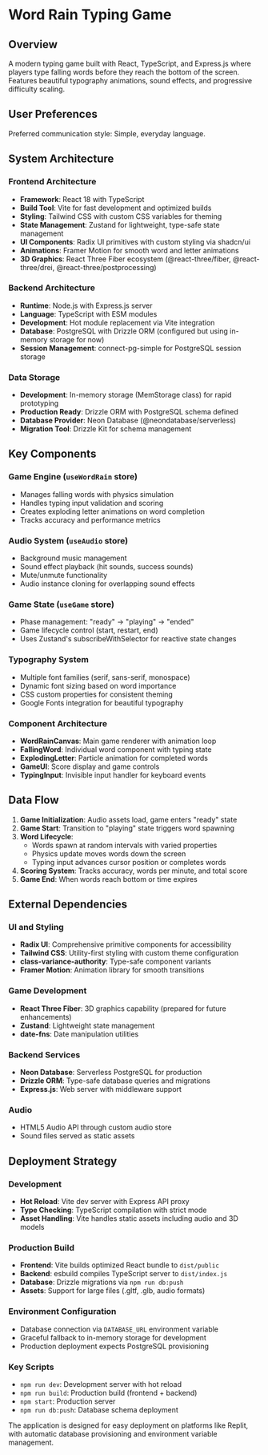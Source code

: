 # Word Rain Typing Game

## Overview

A modern typing game built with React, TypeScript, and Express.js where players type falling words before they reach the bottom of the screen. Features beautiful typography animations, sound effects, and progressive difficulty scaling.

## User Preferences

Preferred communication style: Simple, everyday language.

## System Architecture

### Frontend Architecture
- **Framework**: React 18 with TypeScript
- **Build Tool**: Vite for fast development and optimized builds
- **Styling**: Tailwind CSS with custom CSS variables for theming
- **State Management**: Zustand for lightweight, type-safe state management
- **UI Components**: Radix UI primitives with custom styling via shadcn/ui
- **Animations**: Framer Motion for smooth word and letter animations
- **3D Graphics**: React Three Fiber ecosystem (@react-three/fiber, @react-three/drei, @react-three/postprocessing)

### Backend Architecture
- **Runtime**: Node.js with Express.js server
- **Language**: TypeScript with ESM modules
- **Development**: Hot module replacement via Vite integration
- **Database**: PostgreSQL with Drizzle ORM (configured but using in-memory storage for now)
- **Session Management**: connect-pg-simple for PostgreSQL session storage

### Data Storage
- **Development**: In-memory storage (MemStorage class) for rapid prototyping
- **Production Ready**: Drizzle ORM with PostgreSQL schema defined
- **Database Provider**: Neon Database (@neondatabase/serverless)
- **Migration Tool**: Drizzle Kit for schema management

## Key Components

### Game Engine (`useWordRain` store)
- Manages falling words with physics simulation
- Handles typing input validation and scoring
- Creates exploding letter animations on word completion
- Tracks accuracy and performance metrics

### Audio System (`useAudio` store)
- Background music management
- Sound effect playback (hit sounds, success sounds)
- Mute/unmute functionality
- Audio instance cloning for overlapping sound effects

### Game State (`useGame` store)
- Phase management: "ready" → "playing" → "ended"
- Game lifecycle control (start, restart, end)
- Uses Zustand's subscribeWithSelector for reactive state changes

### Typography System
- Multiple font families (serif, sans-serif, monospace)
- Dynamic font sizing based on word importance
- CSS custom properties for consistent theming
- Google Fonts integration for beautiful typography

### Component Architecture
- **WordRainCanvas**: Main game renderer with animation loop
- **FallingWord**: Individual word component with typing state
- **ExplodingLetter**: Particle animation for completed words
- **GameUI**: Score display and game controls
- **TypingInput**: Invisible input handler for keyboard events

## Data Flow

1. **Game Initialization**: Audio assets load, game enters "ready" state
2. **Game Start**: Transition to "playing" state triggers word spawning
3. **Word Lifecycle**: 
   - Words spawn at random intervals with varied properties
   - Physics update moves words down the screen
   - Typing input advances cursor position or completes words
4. **Scoring System**: Tracks accuracy, words per minute, and total score
5. **Game End**: When words reach bottom or time expires

## External Dependencies

### UI and Styling
- **Radix UI**: Comprehensive primitive components for accessibility
- **Tailwind CSS**: Utility-first styling with custom theme configuration
- **class-variance-authority**: Type-safe component variants
- **Framer Motion**: Animation library for smooth transitions

### Game Development
- **React Three Fiber**: 3D graphics capability (prepared for future enhancements)
- **Zustand**: Lightweight state management
- **date-fns**: Date manipulation utilities

### Backend Services
- **Neon Database**: Serverless PostgreSQL for production
- **Drizzle ORM**: Type-safe database queries and migrations
- **Express.js**: Web server with middleware support

### Audio
- HTML5 Audio API through custom audio store
- Sound files served as static assets

## Deployment Strategy

### Development
- **Hot Reload**: Vite dev server with Express API proxy
- **Type Checking**: TypeScript compilation with strict mode
- **Asset Handling**: Vite handles static assets including audio and 3D models

### Production Build
- **Frontend**: Vite builds optimized React bundle to `dist/public`
- **Backend**: esbuild compiles TypeScript server to `dist/index.js`
- **Database**: Drizzle migrations via `npm run db:push`
- **Assets**: Support for large files (.gltf, .glb, audio formats)

### Environment Configuration
- Database connection via `DATABASE_URL` environment variable
- Graceful fallback to in-memory storage for development
- Production deployment expects PostgreSQL provisioning

### Key Scripts
- `npm run dev`: Development server with hot reload
- `npm run build`: Production build (frontend + backend)
- `npm start`: Production server
- `npm run db:push`: Database schema deployment

The application is designed for easy deployment on platforms like Replit, with automatic database provisioning and environment variable management.